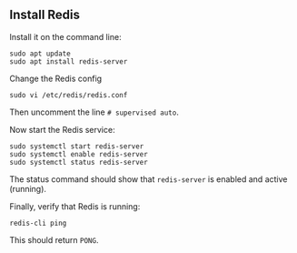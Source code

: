 ## Install Redis

Install it on the command line:
```
sudo apt update
sudo apt install redis-server
```

Change the Redis config
```
sudo vi /etc/redis/redis.conf
```
Then uncomment the line `# supervised auto`.


Now start the Redis service:
```
sudo systemctl start redis-server
sudo systemctl enable redis-server
sudo systemctl status redis-server
```
The status command should show that `redis-server` is enabled and active (running).

Finally, verify that Redis is running:
```
redis-cli ping
```
This should return `PONG`.
